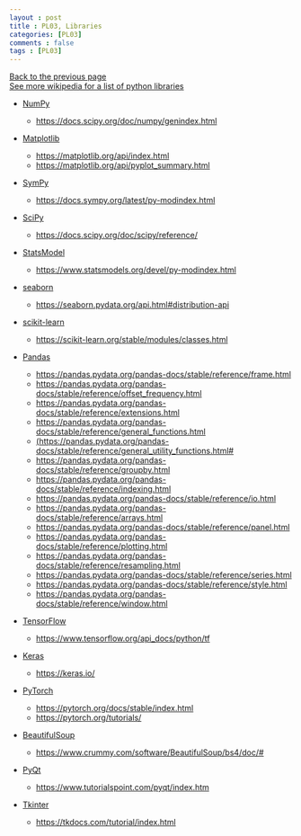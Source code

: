 ```yaml
---
layout : post
title : PL03, Libraries
categories: [PL03]
comments : false
tags : [PL03]
---
```

[Back to the previous page](https://userdyk-github.github.io/Study.html) <br>
<a href='https://en.wikipedia.org/wiki/List_of_Python_software' target="_blank">See more wikipedia for a list of python libraries</a><br>



- <a href='https://userdyk-github.github.io/pl03-topic02/PL03-Topic02-NumPy.html'>NumPy</a>
  - <a href='https://docs.scipy.org/doc/numpy/genindex.html' target="_blank">https://docs.scipy.org/doc/numpy/genindex.html</a>
  
- <a href='https://userdyk-github.github.io/pl03-topic02/PL03-Topic02-Matplotlib.html'>Matplotlib</a>
  - <a href='https://matplotlib.org/api/index.html' target="_blank">https://matplotlib.org/api/index.html</a>
  - <a href='https://matplotlib.org/api/pyplot_summary.html' target="_blank">https://matplotlib.org/api/pyplot_summary.html</a>
  
- <a href='https://userdyk-github.github.io/pl03-topic02/PL03-Topic02-SymPy.html'>SymPy</a>
  - <a href='https://docs.sympy.org/latest/py-modindex.html' target="_blank">https://docs.sympy.org/latest/py-modindex.html</a>
  
- <a href='https://userdyk-github.github.io/pl03-topic02/PL03-Topic02-SciPy.html'>SciPy</a>
  - <a href='https://docs.scipy.org/doc/scipy/reference/' target="_blank">https://docs.scipy.org/doc/scipy/reference/</a>
  
- <a href='https://userdyk-github.github.io/pl03-topic02/PL03-Topic02-StatsModel.html'>StatsModel</a>
  - <a href='https://www.statsmodels.org/devel/py-modindex.html' target="_blank">https://www.statsmodels.org/devel/py-modindex.html</a>
  
- <a href='https://userdyk-github.github.io/pl03-topic02/PL03-Topic02-seaborn.html'>seaborn</a>
  - <a href='https://seaborn.pydata.org/api.html#distribution-api' target="_blank">https://seaborn.pydata.org/api.html#distribution-api</a>
  
- <a href='https://userdyk-github.github.io/pl03-topic02/PL03-Topic02-scikit-learn.html'>scikit-learn</a>
  - <a href='https://scikit-learn.org/stable/modules/classes.html' target="_blank">https://scikit-learn.org/stable/modules/classes.html</a>
  
- <a href='https://userdyk-github.github.io/pl03-topic02/PL03-Topic02-Pandas.html'>Pandas</a>
  - <a href='https://pandas.pydata.org/pandas-docs/stable/reference/frame.html' target="_blank">https://pandas.pydata.org/pandas-docs/stable/reference/frame.html</a>
  - <a href='https://pandas.pydata.org/pandas-docs/stable/reference/offset_frequency.html' target="_blank">https://pandas.pydata.org/pandas-docs/stable/reference/offset_frequency.html</a>
  - <a href='https://pandas.pydata.org/pandas-docs/stable/reference/extensions.html' target="_blank">https://pandas.pydata.org/pandas-docs/stable/reference/extensions.html</a>
  - <a href='https://pandas.pydata.org/pandas-docs/stable/reference/general_functions.html' target="_blank">https://pandas.pydata.org/pandas-docs/stable/reference/general_functions.html</a>
  - <a href='https://pandas.pydata.org/pandas-docs/stable/reference/general_utility_functions.html#' target="_blank">(https://pandas.pydata.org/pandas-docs/stable/reference/general_utility_functions.html#</a>
  - <a href='https://pandas.pydata.org/pandas-docs/stable/reference/groupby.html' target="_blank">https://pandas.pydata.org/pandas-docs/stable/reference/groupby.html</a>
  - <a href='https://pandas.pydata.org/pandas-docs/stable/reference/indexing.html' target="_blank">https://pandas.pydata.org/pandas-docs/stable/reference/indexing.html</a>
  - <a href='https://pandas.pydata.org/pandas-docs/stable/reference/io.html' target="_blank">https://pandas.pydata.org/pandas-docs/stable/reference/io.html</a>
  - <a href='https://pandas.pydata.org/pandas-docs/stable/reference/arrays.html' target="_blank">https://pandas.pydata.org/pandas-docs/stable/reference/arrays.html</a>
  - <a href='https://pandas.pydata.org/pandas-docs/stable/reference/panel.html' target="_blank">https://pandas.pydata.org/pandas-docs/stable/reference/panel.html</a>
  - <a href='https://pandas.pydata.org/pandas-docs/stable/reference/plotting.html' target="_blank">https://pandas.pydata.org/pandas-docs/stable/reference/plotting.html</a>
  - <a href='https://pandas.pydata.org/pandas-docs/stable/reference/resampling.html' target="_blank">https://pandas.pydata.org/pandas-docs/stable/reference/resampling.html</a>
  - <a href='https://pandas.pydata.org/pandas-docs/stable/reference/series.html' target="_blank">https://pandas.pydata.org/pandas-docs/stable/reference/series.html</a>
  - <a href='https://pandas.pydata.org/pandas-docs/stable/reference/style.html' target="_blank">https://pandas.pydata.org/pandas-docs/stable/reference/style.html</a>
  - <a href='https://pandas.pydata.org/pandas-docs/stable/reference/window.html' target="_blank">https://pandas.pydata.org/pandas-docs/stable/reference/window.html</a>
  
- <a href='https://userdyk-github.github.io/pl03-topic02/PL03-Topic02-TensorFlow.html'>TensorFlow</a>
  - <a href='https://www.tensorflow.org/api_docs/python/tf' target="_blank">https://www.tensorflow.org/api_docs/python/tf</a>
  
- <a href='https://userdyk-github.github.io/pl03-topic02/PL03-Topic02-Keras.html'>Keras</a>
  - <a href='https://keras.io/' target="_blank">https://keras.io/</a>
  
- <a href='https://userdyk-github.github.io/pl03-topic02/PL03-Topic02-PyTorch.html'>PyTorch</a>
  - <a href='https://pytorch.org/docs/stable/index.html' target="_blank">https://pytorch.org/docs/stable/index.html</a>
  - <a href='https://pytorch.org/tutorials/' target="_blank">https://pytorch.org/tutorials/</a>
  
- <a href='https://userdyk-github.github.io/pl03-topic02/PL03-Topic02-BeautifulSoup.html'>BeautifulSoup</a>
  - <a href='https://www.crummy.com/software/BeautifulSoup/bs4/doc/#' target="_blank">https://www.crummy.com/software/BeautifulSoup/bs4/doc/#</a>
  
- <a href='https://userdyk-github.github.io/pl03-topic02/PL03-Topic02-PyQt.html'>PyQt</a>
  - <a href='https://www.tutorialspoint.com/pyqt/index.htm' target="_blank">https://www.tutorialspoint.com/pyqt/index.htm</a>
  
- <a href='https://userdyk-github.github.io/pl03-topic02/PL03-Topic02-Tkinter.html'>Tkinter</a>
  - <a href='https://tkdocs.com/tutorial/index.html' target="_blank">https://tkdocs.com/tutorial/index.html</a>
